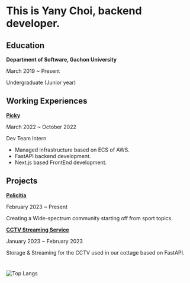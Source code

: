 # This is Yany Choi, backend developer.


## Education

**Department of Software, Gachon University**

March 2019 ~ Present

Undergraduate (Junior year)

## Working Experiences


**[Picky](https://gopicky.com)**

March 2022 ~ October 2022

Dev Team Intern

- Managed infrastructure based on ECS of AWS.
- FastAPI backend development.
- Next.js based FrontEnd development.

## Projects


**[Policitia](https://github.com/politicia)**

February 2023 ~ Present

Creating a Wide-spectrum community starting off from sport topics.

**[CCTV Streaming Service](https://github.com/YanyChoi/cctv-system)**

January 2023 ~ February 2023

Storage & Streaming for the CCTV used in our cottage based on FastAPI.

#

![Top Langs](https://github-readme-stats.vercel.app/api/top-langs/?username=YanyChoi&layout=compact)
